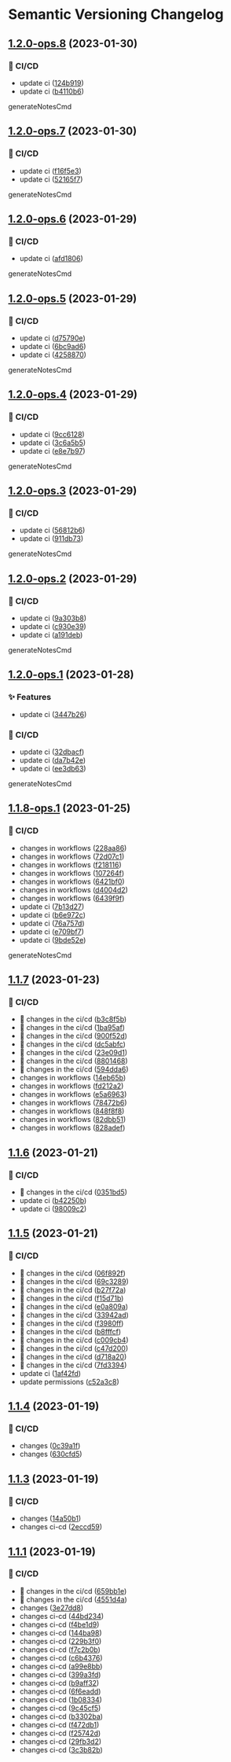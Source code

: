 # Semantic Versioning Changelog

## [1.2.0-ops.8](https://github.com/mehdihadeli/ecommerce-microservices/compare/v1.2.0-ops.7...v1.2.0-ops.8) (2023-01-30)


### 👷 CI/CD

* update ci ([124b919](https://github.com/mehdihadeli/ecommerce-microservices/commit/124b919a2a764698f225fd193e208ad87b1f6079))
* update ci ([b4110b6](https://github.com/mehdihadeli/ecommerce-microservices/commit/b4110b64dc774dcb3bed304e2a6c0b2ab6e1bbb6))



generateNotesCmd

## [1.2.0-ops.7](https://github.com/mehdihadeli/ecommerce-microservices/compare/v1.2.0-ops.6...v1.2.0-ops.7) (2023-01-30)


### 👷 CI/CD

* update ci ([f16f5e3](https://github.com/mehdihadeli/ecommerce-microservices/commit/f16f5e3cbd5976dad66f0da9fd0dc916e0efe0ac))
* update ci ([52165f7](https://github.com/mehdihadeli/ecommerce-microservices/commit/52165f79162dc240f69c047d64ea693af44becd6))



generateNotesCmd

## [1.2.0-ops.6](https://github.com/mehdihadeli/ecommerce-microservices/compare/v1.2.0-ops.5...v1.2.0-ops.6) (2023-01-29)


### 👷 CI/CD

* update ci ([afd1806](https://github.com/mehdihadeli/ecommerce-microservices/commit/afd18064e4838590a6c58c1ae281e3ce423c7bf7))



generateNotesCmd

## [1.2.0-ops.5](https://github.com/mehdihadeli/ecommerce-microservices/compare/v1.2.0-ops.4...v1.2.0-ops.5) (2023-01-29)


### 👷 CI/CD

* update ci ([d75790e](https://github.com/mehdihadeli/ecommerce-microservices/commit/d75790ee5e518c74b34dc01048bc2e2699a8cd1e))
* update ci ([6bc9ad6](https://github.com/mehdihadeli/ecommerce-microservices/commit/6bc9ad6106b64161c6b88993a57ce5575495fd89))
* update ci ([4258870](https://github.com/mehdihadeli/ecommerce-microservices/commit/4258870dbafc2dc13c03173d216cc5fb02531f74))



generateNotesCmd

## [1.2.0-ops.4](https://github.com/mehdihadeli/ecommerce-microservices/compare/v1.2.0-ops.3...v1.2.0-ops.4) (2023-01-29)


### 👷 CI/CD

* update ci ([9cc6128](https://github.com/mehdihadeli/ecommerce-microservices/commit/9cc6128d094c97114ab48b6fb18359074cc23d15))
* update ci ([3c6a5b5](https://github.com/mehdihadeli/ecommerce-microservices/commit/3c6a5b50b87c3290400350ce0886158c3ae8d2f5))
* update ci ([e8e7b97](https://github.com/mehdihadeli/ecommerce-microservices/commit/e8e7b97d242f80ef8671b5ae4f1934b39d42c5d5))



generateNotesCmd

## [1.2.0-ops.3](https://github.com/mehdihadeli/ecommerce-microservices/compare/v1.2.0-ops.2...v1.2.0-ops.3) (2023-01-29)


### 👷 CI/CD

* update ci ([56812b6](https://github.com/mehdihadeli/ecommerce-microservices/commit/56812b664d1b8c02482902e125c0cca221cb3537))
* update ci ([911db73](https://github.com/mehdihadeli/ecommerce-microservices/commit/911db73a3beca7ba5d79b3837e16c52ef9a92dfa))



generateNotesCmd

## [1.2.0-ops.2](https://github.com/mehdihadeli/ecommerce-microservices/compare/v1.2.0-ops.1...v1.2.0-ops.2) (2023-01-29)


### 👷 CI/CD

* update ci ([9a303b8](https://github.com/mehdihadeli/ecommerce-microservices/commit/9a303b8dac26f13bcec1c8ea8330e7b8de94e50f))
* update ci ([c930e39](https://github.com/mehdihadeli/ecommerce-microservices/commit/c930e39538f78242bd53aed09d95ad1fa3068f1a))
* update ci ([a191deb](https://github.com/mehdihadeli/ecommerce-microservices/commit/a191debbf5f7d4c1876b1dfaaf60990967b0b228))



generateNotesCmd

## [1.2.0-ops.1](https://github.com/mehdihadeli/ecommerce-microservices/compare/v1.1.8-ops.1...v1.2.0-ops.1) (2023-01-28)


### ✨ Features

* update ci ([3447b26](https://github.com/mehdihadeli/ecommerce-microservices/commit/3447b2642ea82288bb678b7d6906d0179f3316ba))


### 👷 CI/CD

* update ci ([32dbacf](https://github.com/mehdihadeli/ecommerce-microservices/commit/32dbacf0c77dac0d7f9ad4895c3cb8e4cac7fcf8))
* update ci ([da7b42e](https://github.com/mehdihadeli/ecommerce-microservices/commit/da7b42ed77ac6b364ad9dffc6c42aadf6c2ae15c))
* update ci ([ee3db63](https://github.com/mehdihadeli/ecommerce-microservices/commit/ee3db63e2c5e25a9b34b6597d1751e710b0be346))



generateNotesCmd

## [1.1.8-ops.1](https://github.com/mehdihadeli/ecommerce-microservices/compare/v1.1.7...v1.1.8-ops.1) (2023-01-25)


### 👷 CI/CD

* changes in workflows ([228aa86](https://github.com/mehdihadeli/ecommerce-microservices/commit/228aa86a7cff69837bef181147e66e02ebcd9bd5))
* changes in workflows ([72d07c1](https://github.com/mehdihadeli/ecommerce-microservices/commit/72d07c1967df35fcf0af6ea99540027bdd22333d))
* changes in workflows ([f218116](https://github.com/mehdihadeli/ecommerce-microservices/commit/f2181163cff7601417dda9d8a6120e34731f09e2))
* changes in workflows ([107264f](https://github.com/mehdihadeli/ecommerce-microservices/commit/107264f6bb70128a52de44cf42c765c1d18a3dd3))
* changes in workflows ([6421bf0](https://github.com/mehdihadeli/ecommerce-microservices/commit/6421bf0bca29c0a73432362f5ff5ed38f2a0038a))
* changes in workflows ([d4004d2](https://github.com/mehdihadeli/ecommerce-microservices/commit/d4004d2fdb73dbeb3358f7a84b87684475bb9ad7))
* changes in workflows ([6439f9f](https://github.com/mehdihadeli/ecommerce-microservices/commit/6439f9f9abed3f3bf640e249a50c7b6e7e79a0f9))
* update ci ([7b13d27](https://github.com/mehdihadeli/ecommerce-microservices/commit/7b13d279c1720dde9b4a69bd7d712eabc1d998ea))
* update ci ([b6e972c](https://github.com/mehdihadeli/ecommerce-microservices/commit/b6e972cccbc755c75d3c919637088b4fbe98abbc))
* update ci ([76a757d](https://github.com/mehdihadeli/ecommerce-microservices/commit/76a757d4e302cd1a48b4247471bc2fa28e5eb1ee))
* update ci ([e709bf7](https://github.com/mehdihadeli/ecommerce-microservices/commit/e709bf72f03e4493e3d15998fb12a77ee8defabb))
* update ci ([9bde52e](https://github.com/mehdihadeli/ecommerce-microservices/commit/9bde52e18a7a17c3715fce0bbfd27666510be67e))



generateNotesCmd

## [1.1.7](https://github.com/mehdihadeli/ecommerce-microservices/compare/v1.1.6...v1.1.7) (2023-01-23)


### 👷 CI/CD

* 🎡 changes in the ci/cd ([b3c8f5b](https://github.com/mehdihadeli/ecommerce-microservices/commit/b3c8f5bf64d837ff814ef30d892d9880bac9b673))
* 🎡 changes in the ci/cd ([1ba95af](https://github.com/mehdihadeli/ecommerce-microservices/commit/1ba95afe756aa0afb71607f79ce8385834b03bbd))
* 🎡 changes in the ci/cd ([900f52d](https://github.com/mehdihadeli/ecommerce-microservices/commit/900f52d904cdb604f285d60b2e09db56c36d9e94))
* 🎡 changes in the ci/cd ([dc5abfc](https://github.com/mehdihadeli/ecommerce-microservices/commit/dc5abfc94a42fcf422b1a4860ef7c49de3d17ac2))
* 🎡 changes in the ci/cd ([23e09d1](https://github.com/mehdihadeli/ecommerce-microservices/commit/23e09d1ab1b7b98eb61249e0609d2b3808a4b756))
* 🎡 changes in the ci/cd ([8801468](https://github.com/mehdihadeli/ecommerce-microservices/commit/8801468fcc886567ac024b73a59de9e2e80bfaeb))
* 🎡 changes in the ci/cd ([594dda6](https://github.com/mehdihadeli/ecommerce-microservices/commit/594dda626ea0e7f07ac1a4f59b4c4bf05e998598))
* changes in workflows ([14eb65b](https://github.com/mehdihadeli/ecommerce-microservices/commit/14eb65ba4167697708c458c433d928309808d7af))
* changes in workflows ([fd212a2](https://github.com/mehdihadeli/ecommerce-microservices/commit/fd212a21a75574f7906d0007d2617f447a258474))
* changes in workflows ([e5a6963](https://github.com/mehdihadeli/ecommerce-microservices/commit/e5a6963c4ae0c76e67eeb17db30a4c8f084329f5))
* changes in workflows ([78472b6](https://github.com/mehdihadeli/ecommerce-microservices/commit/78472b6dfe9acf6bc4572dddb1078fbf05f44d6c))
* changes in workflows ([848f8f8](https://github.com/mehdihadeli/ecommerce-microservices/commit/848f8f862c1c962034e0e14d8cf237e3e2e0c0a0))
* changes in workflows ([82dbb51](https://github.com/mehdihadeli/ecommerce-microservices/commit/82dbb51632026a1104410c7fdf9b1c257e186037))
* changes in workflows ([828adef](https://github.com/mehdihadeli/ecommerce-microservices/commit/828adeff8dc8963c2cabedf55993c880b12cfd72))

## [1.1.6](https://github.com/mehdihadeli/ecommerce-microservices/compare/v1.1.5...v1.1.6) (2023-01-21)


### 👷 CI/CD

* 🎡 changes in the ci/cd ([0351bd5](https://github.com/mehdihadeli/ecommerce-microservices/commit/0351bd5f45bdc1d6a4ebcadb4a17f9e624b0c5d7))
* update ci ([b42250b](https://github.com/mehdihadeli/ecommerce-microservices/commit/b42250b2e1bc4e29e736cda3248ad6b1f931b696))
* update ci ([98009c2](https://github.com/mehdihadeli/ecommerce-microservices/commit/98009c2cea4a4d639e857cc21a280d071af005c8))

## [1.1.5](https://github.com/mehdihadeli/ecommerce-microservices/compare/v1.1.4...v1.1.5) (2023-01-21)


### 👷 CI/CD

* 🎡 changes in the ci/cd ([06f892f](https://github.com/mehdihadeli/ecommerce-microservices/commit/06f892fd9d3f99eeab61f382ecfc4dedc9d6453d))
* 🎡 changes in the ci/cd ([69c3289](https://github.com/mehdihadeli/ecommerce-microservices/commit/69c328991e1c727d3409bf49f21360b48a08a5ef))
* 🎡 changes in the ci/cd ([b27f72a](https://github.com/mehdihadeli/ecommerce-microservices/commit/b27f72a42818951896e036ab251b3b01624cc053))
* 🎡 changes in the ci/cd ([f15d71b](https://github.com/mehdihadeli/ecommerce-microservices/commit/f15d71bd5ecd74adfeaa196f55b5f81b3e91d7f4))
* 🎡 changes in the ci/cd ([e0a809a](https://github.com/mehdihadeli/ecommerce-microservices/commit/e0a809a0d42a9b8ff533be3bc2f90d38346f9735))
* 🎡 changes in the ci/cd ([33942ad](https://github.com/mehdihadeli/ecommerce-microservices/commit/33942ad02245de3a81281f22a30f77fd1353aadc))
* 🎡 changes in the ci/cd ([f3980ff](https://github.com/mehdihadeli/ecommerce-microservices/commit/f3980ffc7832b3b7a356d88437a65c8a45c224c6))
* 🎡 changes in the ci/cd ([b8fffcf](https://github.com/mehdihadeli/ecommerce-microservices/commit/b8fffcfe0da4be2a96a2138b3f4767acba3876ac))
* 🎡 changes in the ci/cd ([c009cb4](https://github.com/mehdihadeli/ecommerce-microservices/commit/c009cb4182eaddcc6a00a223fd61da01d327b41b))
* 🎡 changes in the ci/cd ([c47d200](https://github.com/mehdihadeli/ecommerce-microservices/commit/c47d2005c2acedbd73fd0de7963c79888a627b47))
* 🎡 changes in the ci/cd ([d718a20](https://github.com/mehdihadeli/ecommerce-microservices/commit/d718a20dcfb4276869759d908ae0bc232c072d9e))
* 🎡 changes in the ci/cd ([7fd3394](https://github.com/mehdihadeli/ecommerce-microservices/commit/7fd3394be59a37013e2e7df5d06e699f58112500))
* update ci ([1af42fd](https://github.com/mehdihadeli/ecommerce-microservices/commit/1af42fdffd6103c454b79ecfa0051fda5e58f02d))
* update permissions ([c52a3c8](https://github.com/mehdihadeli/ecommerce-microservices/commit/c52a3c8be4293afc5b4ca9bf19906e7c87d22d59))

## [1.1.4](https://github.com/mehdihadeli/ecommerce-microservices/compare/v1.1.3...v1.1.4) (2023-01-19)


### 👷 CI/CD

* changes ([0c39a1f](https://github.com/mehdihadeli/ecommerce-microservices/commit/0c39a1fa2496e02a6f7b9e6af71d4c41e12e305b))
* changes ([630cfd5](https://github.com/mehdihadeli/ecommerce-microservices/commit/630cfd5a940035aebbda75e466a7849560fe04b4))

## [1.1.3](https://github.com/mehdihadeli/ecommerce-microservices/compare/v1.1.2...v1.1.3) (2023-01-19)


### 👷 CI/CD

* changes ([14a50b1](https://github.com/mehdihadeli/ecommerce-microservices/commit/14a50b13550b1d2f923480631ef7923d059771f6))
* changes ci-cd ([2eccd59](https://github.com/mehdihadeli/ecommerce-microservices/commit/2eccd59ba32a023d758582846f5972db965e4e9d))

## [1.1.1](https://github.com/mehdihadeli/ecommerce-microservices/compare/v1.1.0...v1.1.1) (2023-01-19)


### 👷 CI/CD

* 🎡 changes in the ci/cd ([659bb1e](https://github.com/mehdihadeli/ecommerce-microservices/commit/659bb1e821575b1ab263d9821cd182cfbc78ffb4))
* 🎡 changes in the ci/cd ([4551d4a](https://github.com/mehdihadeli/ecommerce-microservices/commit/4551d4aad25d0134a46ceb553fb6d2322761662b))
* changes ([3e27dd8](https://github.com/mehdihadeli/ecommerce-microservices/commit/3e27dd841efc3ca4757d759397d4b714a9e5af85))
* changes ci-cd ([44bd234](https://github.com/mehdihadeli/ecommerce-microservices/commit/44bd23432ef54695d401349e586740b9e07fe336))
* changes ci-cd ([f4be1d9](https://github.com/mehdihadeli/ecommerce-microservices/commit/f4be1d9718854e59018e45f228b8a93b0f07fdd7))
* changes ci-cd ([144ba98](https://github.com/mehdihadeli/ecommerce-microservices/commit/144ba98a29e3e207c80cb5295be605170188887a))
* changes ci-cd ([229b3f0](https://github.com/mehdihadeli/ecommerce-microservices/commit/229b3f01eb5a4e6cc2ea29a1bf8d013b6d6486c8))
* changes ci-cd ([f7c2b0b](https://github.com/mehdihadeli/ecommerce-microservices/commit/f7c2b0bfd8cfa2bfdc0b3b408f671108a79b34e1))
* changes ci-cd ([c6b4376](https://github.com/mehdihadeli/ecommerce-microservices/commit/c6b43760c675f37f354247e2e30c43e390ec3330))
* changes ci-cd ([a99e8bb](https://github.com/mehdihadeli/ecommerce-microservices/commit/a99e8bb65b6b85ae8516aecc2f2fd62a89f5ab19))
* changes ci-cd ([399a3fd](https://github.com/mehdihadeli/ecommerce-microservices/commit/399a3fd2693dd5219c08af4b28e2505969146650))
* changes ci-cd ([b9aff32](https://github.com/mehdihadeli/ecommerce-microservices/commit/b9aff3230e426c8d6d52e24ac832378acdd2b1c5))
* changes ci-cd ([6f6eadd](https://github.com/mehdihadeli/ecommerce-microservices/commit/6f6eaddb90e0ba42c544529ee457f9f7298cbd3b))
* changes ci-cd ([1b08334](https://github.com/mehdihadeli/ecommerce-microservices/commit/1b083342adfb1da6ebec76838106ceecffdc3fb4))
* changes ci-cd ([9c45cf5](https://github.com/mehdihadeli/ecommerce-microservices/commit/9c45cf5abf7df23375028818ea40b3f1f544f745))
* changes ci-cd ([b3302ba](https://github.com/mehdihadeli/ecommerce-microservices/commit/b3302ba4f1a860c342d60c7f13ba14dcb3bdf874))
* changes ci-cd ([f472db1](https://github.com/mehdihadeli/ecommerce-microservices/commit/f472db1eed937e3541288a5a837b57fda2388fe0))
* changes ci-cd ([f25742d](https://github.com/mehdihadeli/ecommerce-microservices/commit/f25742d34134b60ea43827b691158063d0e7217d))
* changes ci-cd ([29fb3d2](https://github.com/mehdihadeli/ecommerce-microservices/commit/29fb3d25f227be4737fabc3720329055aeab83f5))
* changes ci-cd ([3c3b82b](https://github.com/mehdihadeli/ecommerce-microservices/commit/3c3b82b5bf31b70c4497293b315e82185af802a1))
